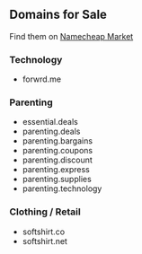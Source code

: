 ## Domains for Sale

Find them on [Namecheap Market](https://www.namecheap.com/market/)

### Technology
* forwrd.me

### Parenting
* essential.deals
* parenting.deals
* parenting.bargains
* parenting.coupons
* parenting.discount
* parenting.express
* parenting.supplies
* parenting.technology

### Clothing / Retail
* softshirt.co
* softshirt.net
